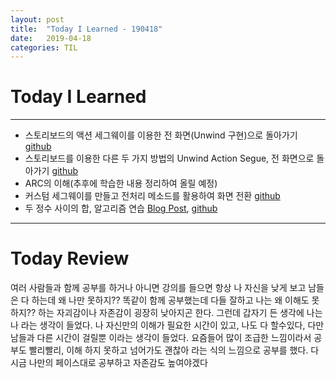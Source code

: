 ```yaml
---
layout: post
title:  "Today I Learned - 190418"
date:   2019-04-18
categories: TIL
---
```


# Today I Learned

---

- 스토리보드의 액션 세그웨이를 이용한 전 화면(Unwind 구현)으로 돌아가기 [github](https://github.com/VincentGeranium/Swift-Example/tree/master/Scene-UnwindSegue)
- 스토리보드를 이용한 다른 두 가지 방법의 Unwind Action Segue, 전 화면으로 돌아가기 [github](https://github.com/VincentGeranium/Swift-Example/tree/master/Scene-MultiUnwind)
- ARC의 이해(추후에 학습한 내용 정리하여 올릴 예정)
- 커스텀 세그웨이를 만들고 전처리 메소드를 활용하여 화면 전환 [github](https://github.com/VincentGeranium/Swift-Example/tree/master/Scene-CustomSegue)
- 두 정수 사이의 합, 알고리즘 연습 [Blog Post](https://vincentgeranium.github.io/algorithm/2019/04/18/Algorithm-Practice.html), [github](https://github.com/VincentGeranium/Algorithm-Study/tree/master/190418-Algorithm-Practice.playground)

---

# Today Review
여러 사람들과 함께 공부를 하거나 아니면 강의를 들으면
항상 나 자신을 낮게 보고 남들은 다 하는데 왜 나만 못하지??
똑같이 함께 공부했는데 다들 잘하고 나는 왜 이해도 못하지?? 하는 자괴감이나
자존감이 굉장히 낮아지곤 한다.
그런데 갑자기 든 생각에 나는 나 라는 생각이 들었다.
나 자신만의 이해가 필요한 시간이 있고, 나도 다 할수있다, 다만 남들과 다른 시간이 걸릴뿐 이라는
생각이 들었다.
요즘들어 많이 조급한 느낌이라서 공부도 빨리빨리, 이해 하지 못하고 넘어가도 괜찮아 라는 식의 느낌으로
공부를 했다.
다시금 나만의 페이스대로 공부하고 자존감도 높여야겠다
